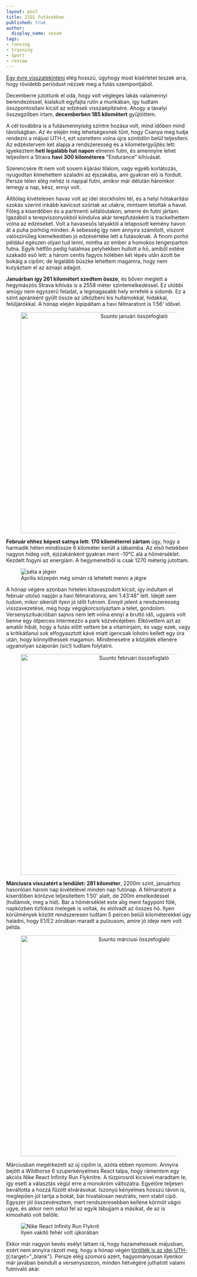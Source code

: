 ```yaml
---
layout: post
title: 21Q1 futásokban
published: true
author:
  display_name: sesam
tags:
- running
- training
- Sport
- review
---
```

[Egy évre visszatekinteni](2021/01/31/2020-futasokban.html) elég hosszú, úgyhogy most kísérletet teszek arra, hogy rövidebb periódust nézzek meg a futás szempontjából.

Decemberre jutottunk el oda, hogy volt végleges lakás valamennyi berendezéssel, kialakult egyfajta rutin a munkában, így tudtam összpontosítani kicsit az edzések visszaépítésére. Ahogy a tavalyi összegzőben írtam, **decemberben 185 kilométert** gyűjtöttem.

A cél továbbra is a futásmennyiség szintre hozása volt, mind időben mind távolságban. Az év elején még lehetségesnek tűnt, hogy Csanya meg tudja rendezni a májusi UTH-t, ezt szerettem volna újra szintidőn belül teljesíteni. Az edzéstervem két alapja a rendszeresség és a kilométergyűjtés lett: igyekeztem **heti legalább hat napon** elmenni futni, és amennyire lehet teljesíteni a Strava **havi 300 kilométeres** "Endurance" kihívását.

Szerencsére itt nem volt sosem kijárási tilalom, vagy egyéb korlátozás, nyugodtan kimehettem szaladni az éjszakába, ami gyakran elő is fordult. Persze télen elég nehéz is nappal futni, amikor már délután háromkor lemegy a nap, kész, ennyi volt.

Állítólag kivételesen havas volt az idei stockholmi tél, és a helyi hótakarítási szokás szerint inkább kavicsot szórtak az utakra, mintsem letolták a havat. Főleg a kiserdőben és a partmenti sétálóutakon, amerre én futni jártam. Igazából a terepviszonyokból kiindulva akár terepfutásként is trackelhettem volna az edzéseket. Volt a havasesős latyaktól a letaposott kemény havon át a puha porhóig minden. A sebesség így nem annyira számított, viszont valószínűleg kiemelkedően jó edzésértéke lett a futásoknak. A finom porhó például egészen olyan tud lenni, mintha az ember a homokos tengerparton futna. Egyik hétfőn pedig hatalmas pelyhekben hullott a hó, amiből estére szakadó eső lett: a három centis fagyos hólében két lépés után ázott be bokáig a cipőm; de legalább büszke lehettem magamra, hogy nem kutyáztam el az aznapi adagot.

**Januárban így 261 kilométert szedtem össze**, és bőven meglett a hegymászós Strava kihívás is a 2558 méter szintemelkedéssel. Ez utóbbi amúgy nem egyszerű feladat, a legmagasabb hely errefelé a sídomb. Ez a szint apránként gyűlt össze az útközbeni kis hullámokkal, hidakkal, felüljárókkal. A hónap elején kipipáltam a havi félmaratont is 1:56' idővel.

<figure style="text-align: center;"><img src="{{ 'assets/images/2021/April/run-january.jpeg' | relative_url }}" alt="Suunto januári összefoglaló" width="600px"></figure>

**Február ehhez képest satnya lett: 170 kilométerrel zártam** úgy, hogy a harmadik héten mindössze 6 kilométer került a lábaimba. Az első hetekben nagyon hideg volt, éjszakánként gyakran ment -10°C alá a hőmérséklet. Kezdett fogyni az energiám. A hegymenetből is csak 1270 méterig jutottam.

<figure><img src="{{ 'assets/images/2021/April/långholmen.jpeg' | relative_url }}" alt="séta a jégen"><figcaption>Április közepén még simán rá lehetett menni a jégre</figcaption></figure>

A hónap végére azonban hirtelen kitavaszodott kicsit, így indultam el február utolsó napján a havi félmaratonra, ami 1:43'48" lett. Idejét sem tudom, mikor sikerült ilyen jó időt futnom. Ennyit jelent a rendszeresség visszavezetése, meg hogy végigkorcsolyáztam a telet, gondolom. Versenyszituációban sajnos nem lett volna ennyi a bruttó idő, ugyanis volt benne egy ötperces intermezzo a park közvécéjében. Elkövettem azt az amatőr hibát, hogy a futás előtt vettem be a vitaminjaim, és vagy ezek, vagy a kritikátlanul sok elfogyasztott kávé miatt igencsak loholni kellett egy óra után, hogy könnyíthessek magamon. Mindenesetre a közjáték ellenére ugyanolyan szaporán (sic!) tudtam folytatni.

<figure style="text-align: center;"><img src="{{ 'assets/images/2021/April/run-february.jpeg' | relative_url }}" alt="Suunto februári összefoglaló" width="600px"></figure>

**Márciusra visszatért a lendület: 281 kilométer**, 2200m szint, januárhoz hasonlóan három nap kivételével minden nap futónap. A félmaratont a kiserdőben körözve teljesítettem 1:50' alatt, de 200m emelkedéssel (hullámok, meg a híd). Bár a hőmérséklet este alig ment fagypont fölé, napközben tízfokos melegek is voltak, és elolvadt az összes hó. Ilyen körülmények között rendszeresen tudtam 5 percen belüli kilométerekkel úgy haladni, hogy E1/E2 zónában maradt a pulzusom, amire jó ideje nem volt példa.

<figure style="text-align: center;"><img src="{{ 'assets/images/2021/April/run-march.jpeg' | relative_url }}" alt="Suunto márciusi összefoglaló" width="600px"></figure>

Márciusban megérkezett az új cipőm is, azóta ebben nyomom. Annyira bejött a Wildhorse 6 szuperkényelmes React talpa, hogy rámentem egy akciós Nike React Infinity Run Flyknitre. A tűzpirosról kicsivel maradtam le, így esett a választás végül erre a monokróm változatra. Egyelőre teljesen beváltotta a hozzá fűzött elvárásokat. Iszonyú kényelmes hosszú távon is, meglepően jól tartja a bokát, bár hivatalosan neutrális, nem stabil cipő. Egyszer jól összevéreztem, mert rendszeresebben kellene körmöt vágni ugye, és akkor nem sebzi fel az egyik lábujjam a másikat, de az is kimosható volt belőle.

<figure><img src="{{ 'assets/images/2021/April/react-flyknit.jpeg' | relative_url }}" alt="Nike React Infinity Run Flyknit"><figcaption>Ilyen vakító fehér volt újkorában</figcaption></figure>

Ekkor már nagyon kevés esélyt láttam rá, hogy hazamehessek májusban, ezért nem annyira rázott meg, hogy a hónap végén [törölték is az idei UTH-t](https://www.facebook.com/events/537960697085064/?post_id=741186476762484){:target="_blank"}. Persze elég szomorú azért, hagyományosan ilyenkor már javában beindult a versenyszezon, minden hétvégére juthatott valami futnivaló akár.